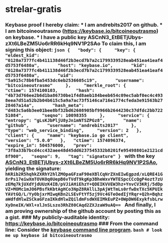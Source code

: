 # strelar-gratis
### Keybase proof  I hereby claim:    * I am andrebits2017 on github.   * I am bitcoineoutrasmo (https://keybase.io/bitcoineoutrasmo) on keybase.   * I have a public key ASCnN3_EtBETjUbys-zXt6LBeZM5Uo6rRR6kHq9NV1P2SAo  To claim this, I am signing this object:  ```json {   "body": {     "key": {       "eldest_kid": "0120a7377fc4b411138d46f2b3ecd7b7a2c1799339528eab451ea41eaf4d5753f6480a",       "host": "keybase.io",       "kid": "0120a7377fc4b411138d46f2b3ecd7b7a2c1799339528eab451ea41eaf4d5753f6480a",       "uid": "5a915c78b6fba5453dc6eb2536605c19",       "username": "bitcoineoutrasmo"     },     "merkle_root": {       "ctime": 1574100103,       "hash": "4b73d766ee2b6d1ba86730be1f4d8aeb184beeb654c09ec5abf0ec4c4938eea7d51a52b2b04b615c5a9a7ac73f5146ca716e1774cfeda3e91563b2728467a14a",       "hash_meta": "d483c5a6b3ee01bee8bf32bd62608905bf9966b2644230c37dfdc2bb72251084",       "seqno": 10098355     },     "service": {       "entropy": "gLsKJbPljU8yJn1mNTSZPGz8",       "name": "github",       "username": "andrebits2017"     },     "type": "web_service_binding",     "version": 2   },   "client": {     "name": "keybase.io go client",     "version": "5.0.0"   },   "ctime": 1574096374,   "expire_in": 504576000,   "prev": "3f8a33b7bcd4cc432aee48d45dd6237545332b8201fe95498801e2121cd8f900",   "seqno": 9,   "tag": "signature" } ```  with the key [ASCnN3_EtBETjUbys-zXt6LBeZM5Uo6rRR6kHq9NV1P2SAo](https://keybase.io/bitcoineoutrasmo), yielding the signature:  ``` hKRib2R5hqhkZXRhY2hlZMOpaGFzaF90eXBlCqNrZXnEIwEgpzd/xLQRE41G8rPs17eiwXmTOVKOq0UepB6vTVdT9kgKp3BheWxvYWTESpcCCcQgP4ozt7zUzEMq7kjUXdYjdUUzK4IB/pVJiAHiEhzY+QDEIKVVEW3hz+YnvCV3KRj/5dDpVZ+MOMc1mJO6PBsfkKbtAgHCo3NpZ8RAllL3pAjWtTmLs0rfwDxTXc5KPUIkYAVtGQ/L/YyObjxrMIwqKBn2LSEvFtYf5zj9Vc4GTeOedIjYRqr+Q2h+BqhzaWdfdHlwZSCkaGFzaIKkdHlwZQildmFsdWXEIMkEuPZ+OWpDW6ExykfsbLrwXyDneIK/WXl+xlJnSLszo3RhZ80CAqd2ZXJzaW9uAQ==  ```  And finally, I am proving ownership of the github account by posting this as a gist.  ### My publicly-auditable identity:  https://keybase.io/bitcoineoutrasmo  ### From the command line:  Consider the [keybase command line program](https://keybase.io/download).  ```bash # look me up keybase id bitcoineoutrasmo ```
